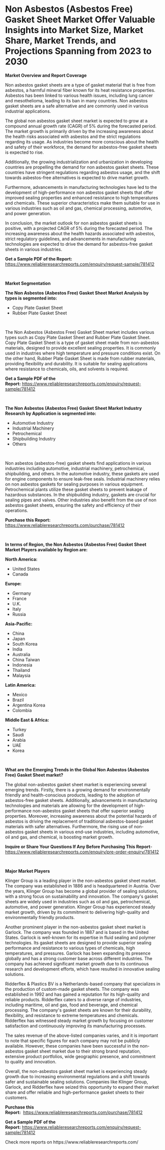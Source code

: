 <p><h1>Non Asbestos (Asbestos Free) Gasket Sheet Market Offer Valuable Insights into Market Size, Market Share, Market Trends, and Projections Spanning from 2023 to 2030</h1></p><p><strong>Market Overview and Report Coverage</strong></p>
<p><p>Non asbestos gasket sheets are a type of gasket material that is free from asbestos, a harmful mineral fiber known for its heat resistance properties. Asbestos has been linked to various health issues, including lung cancer and mesothelioma, leading to its ban in many countries. Non asbestos gasket sheets are a safe alternative and are commonly used in various industrial applications.</p><p>The global non asbestos gasket sheet market is expected to grow at a compound annual growth rate (CAGR) of 5% during the forecasted period. The market growth is primarily driven by the increasing awareness about the health risks associated with asbestos and the strict regulations regarding its usage. As industries become more conscious about the health and safety of their workforce, the demand for asbestos-free gasket sheets is expected to rise.</p><p>Additionally, the growing industrialization and urbanization in developing countries are propelling the demand for non asbestos gasket sheets. These countries have stringent regulations regarding asbestos usage, and the shift towards asbestos-free alternatives is expected to drive market growth.</p><p>Furthermore, advancements in manufacturing technologies have led to the development of high-performance non asbestos gasket sheets that offer improved sealing properties and enhanced resistance to high temperatures and chemicals. These superior characteristics make them suitable for use in various industries such as oil and gas, chemical processing, automotive, and power generation.</p><p>In conclusion, the market outlook for non asbestos gasket sheets is positive, with a projected CAGR of 5% during the forecasted period. The increasing awareness about the health hazards associated with asbestos, strict regulatory guidelines, and advancements in manufacturing technologies are expected to drive the demand for asbestos-free gasket sheets in various industries.</p></p>
<p><strong>Get a Sample PDF of the Report:</strong> <a href="https://www.reliableresearchreports.com/enquiry/request-sample/781412">https://www.reliableresearchreports.com/enquiry/request-sample/781412</a></p>
<p>&nbsp;</p>
<p><strong>Market Segmentation</strong></p>
<p><strong>The Non Asbestos (Asbestos Free) Gasket Sheet Market Analysis by types is segmented into:</strong></p>
<p><ul><li>Copy Plate Gasket Sheet</li><li>Rubber Plate Gasket Sheet</li></ul></p>
<p>&nbsp;</p>
<p><p>The Non Asbestos (Asbestos Free) Gasket Sheet market includes various types such as Copy Plate Gasket Sheet and Rubber Plate Gasket Sheet. Copy Plate Gasket Sheet is a type of gasket sheet made from non-asbestos materials, designed to provide excellent sealing properties. It is commonly used in industries where high temperature and pressure conditions exist. On the other hand, Rubber Plate Gasket Sheet is made from rubber materials, providing flexibility and durability. It is suitable for sealing applications where resistance to chemicals, oils, and solvents is required.</p></p>
<p><strong>Get a Sample PDF of the Report:</strong>&nbsp;<a href="https://www.reliableresearchreports.com/enquiry/request-sample/781412">https://www.reliableresearchreports.com/enquiry/request-sample/781412</a></p>
<p>&nbsp;</p>
<p><strong>The Non Asbestos (Asbestos Free) Gasket Sheet Market Industry Research by Application is segmented into:</strong></p>
<p><ul><li>Automotive Industry</li><li>Industrial Machinery</li><li>Petrochemical</li><li>Shipbuilding Industry</li><li>Others</li></ul></p>
<p>&nbsp;</p>
<p><p>Non asbestos (asbestos-free) gasket sheets find applications in various industries including automotive, industrial machinery, petrochemical, shipbuilding, and others. In the automotive industry, these gaskets are used for engine components to ensure leak-free seals. Industrial machinery relies on non asbestos gaskets for sealing purposes in various equipment. Petrochemical plants utilize these gasket sheets to prevent leakage of hazardous substances. In the shipbuilding industry, gaskets are crucial for sealing pipes and valves. Other industries also benefit from the use of non asbestos gasket sheets, ensuring the safety and efficiency of their operations.</p></p>
<p><strong>Purchase this Report:</strong>&nbsp; <a href="https://www.reliableresearchreports.com/purchase/781412">https://www.reliableresearchreports.com/purchase/781412</a></p>
<p>&nbsp;</p>
<p><strong>In terms of Region, the Non Asbestos (Asbestos Free) Gasket Sheet Market Players available by Region are:</strong></p>
<p>
    <p> <strong> North America: </strong>
        <ul>
            <li>United States</li>
            <li>Canada</li>
        </ul>
        </p> 
    <p> <strong> Europe: </strong>
        <ul>
            <li>Germany</li>
            <li>France</li>
            <li>U.K.</li>
            <li>Italy</li>
            <li>Russia</li>
        </ul>
        </p> 
    <p> <strong> Asia-Pacific: </strong>
        <ul>
            <li>China</li>
            <li>Japan</li>
            <li>South Korea</li>
            <li>India</li>
            <li>Australia</li>
            <li>China Taiwan</li>
            <li>Indonesia</li>
            <li>Thailand</li>
            <li>Malaysia</li>
        </ul>
        </p> 
    <p> <strong> Latin America: </strong>
        <ul>
            <li>Mexico</li>
            <li>Brazil</li>
            <li>Argentina Korea</li>
            <li>Colombia</li>
        </ul>
        </p> 
    <p> <strong> Middle East & Africa: </strong>
        <ul>
            <li>Turkey</li>
            <li>Saudi</li>
            <li>Arabia</li>
            <li>UAE</li>
            <li>Korea</li>
        </ul>
    </p>
    </p>
<p>&nbsp;</p>
<p><strong>What are the Emerging Trends in the Global Non Asbestos (Asbestos Free) Gasket Sheet market?</strong></p>
<p><p>The global non-asbestos gasket sheet market is experiencing several emerging trends. Firstly, there is a growing demand for environmentally friendly and health-conscious products, leading to the adoption of asbestos-free gasket sheets. Additionally, advancements in manufacturing technologies and materials are allowing for the development of high-performance non-asbestos gasket sheets that offer superior sealing properties. Moreover, increasing awareness about the potential hazards of asbestos is driving the replacement of traditional asbestos-based gasket materials with safer alternatives. Furthermore, the rising use of non-asbestos gasket sheets in various end-use industries, including automotive, oil and gas, and chemical, is boosting market growth.</p></p>
<p><strong>Inquire or Share Your Questions If Any Before Purchasing This Report</strong>- <a href="https://www.reliableresearchreports.com/enquiry/pre-order-enquiry/781412">https://www.reliableresearchreports.com/enquiry/pre-order-enquiry/781412</a></p>
<p>&nbsp;</p>
<p><strong>Major Market Players</strong></p>
<p><p>Klinger Group is a leading player in the non-asbestos gasket sheet market. The company was established in 1886 and is headquartered in Austria. Over the years, Klinger Group has become a global provider of sealing solutions, with a strong focus on sustainability and innovation. The company's gasket sheets are widely used in industries such as oil and gas, petrochemical, automotive, and power generation. Klinger Group has experienced steady market growth, driven by its commitment to delivering high-quality and environmentally friendly products.</p><p>Another prominent player in the non-asbestos gasket sheet market is Garlock. The company was founded in 1887 and is based in the United States. Garlock is well-known for its expertise in fluid sealing and polymer technologies. Its gasket sheets are designed to provide superior sealing performance and resistance to various types of chemicals, high temperatures, and pressures. Garlock has been expanding its presence globally and has a strong customer base across different industries. The company has achieved significant market growth due to its continuous research and development efforts, which have resulted in innovative sealing solutions.</p><p>Ridderflex & Plastics BV is a Netherlands-based company that specializes in the production of custom-made gasket sheets. The company was established in 1992 and has gained a reputation for its high-quality and reliable products. Ridderflex caters to a diverse range of industries, including maritime, oil and gas, food and beverage, and chemical processing. The company's gasket sheets are known for their durability, flexibility, and resistance to extreme temperatures and chemicals. Ridderflex has witnessed steady market growth by focusing on customer satisfaction and continuously improving its manufacturing processes.</p><p>The sales revenue of the above-listed companies varies, and it is important to note that specific figures for each company may not be publicly available. However, these companies have been successful in the non-asbestos gasket sheet market due to their strong brand reputation, extensive product portfolios, wide geographic presence, and commitment to quality and innovation.</p><p>Overall, the non-asbestos gasket sheet market is experiencing steady growth due to increasing environmental regulations and a shift towards safer and sustainable sealing solutions. Companies like Klinger Group, Garlock, and Ridderflex have seized this opportunity to expand their market share and offer reliable and high-performance gasket sheets to their customers.</p></p>
<p><strong>Purchase this Report:</strong>&nbsp;&nbsp;<a href="https://www.reliableresearchreports.com/purchase/781412">https://www.reliableresearchreports.com/purchase/781412</a></p>
<p></p>
<p><strong>Get a Sample PDF of the Report:</strong>&nbsp;<a href="https://www.reliableresearchreports.com/enquiry/request-sample/781412">https://www.reliableresearchreports.com/enquiry/request-sample/781412</a></p>
<p>Check more reports on https://www.reliableresearchreports.com/</p>